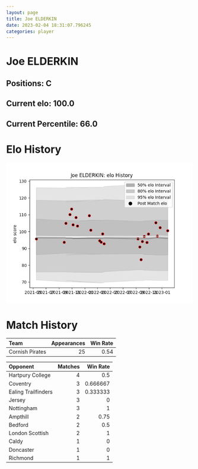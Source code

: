 ```yaml
---  
layout: page  
title: Joe ELDERKIN  
date: 2023-02-04 18:31:07.796245  
categories: player  
---
```

# Joe ELDERKIN

## Positions: C

## Current elo: 100.0

## Current Percentile: 66.0

# Elo History


![elo history](history_JoeELDERKIN.png)
# Match History


| Team            |   Appearances |   Win Rate |
|:----------------|--------------:|-----------:|
| Cornish Pirates |            25 |       0.54 |

| Opponent            |   Matches |   Win Rate |
|:--------------------|----------:|-----------:|
| Hartpury College    |         4 |   0.5      |
| Coventry            |         3 |   0.666667 |
| Ealing Trailfinders |         3 |   0.333333 |
| Jersey              |         3 |   0        |
| Nottingham          |         3 |   1        |
| Ampthill            |         2 |   0.75     |
| Bedford             |         2 |   0.5      |
| London Scottish     |         2 |   1        |
| Caldy               |         1 |   0        |
| Doncaster           |         1 |   0        |
| Richmond            |         1 |   1        |
